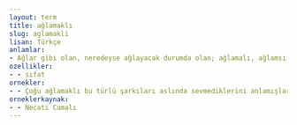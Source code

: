 ```yaml
---
layout: term
title: ağlamaklı
slug: aglamakli
lisan: Türkçe
anlamlar:
- Ağlar gibi olan, neredeyse ağlayacak durumda olan; ağlamalı, ağlamsı
ozellikler:
- - sıfat
ornekler:
- - Çoğu ağlamaklı bu türlü şarkıları aslında sevmediklerini anlamışlar.
orneklerkaynak:
- - Necati Cumalı
---
```

